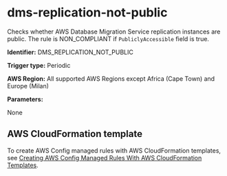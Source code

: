# dms\-replication\-not\-public<a name="dms-replication-not-public"></a>

Checks whether AWS Database Migration Service replication instances are public\. The rule is NON\_COMPLIANT if `PubliclyAccessible` field is true\.

**Identifier:** DMS\_REPLICATION\_NOT\_PUBLIC

**Trigger type:** Periodic

**AWS Region:** All supported AWS Regions except Africa \(Cape Town\) and Europe \(Milan\)

**Parameters:**

 None   

## AWS CloudFormation template<a name="w24aac11c29c17c91c15"></a>

To create AWS Config managed rules with AWS CloudFormation templates, see [Creating AWS Config Managed Rules With AWS CloudFormation Templates](aws-config-managed-rules-cloudformation-templates.md)\.